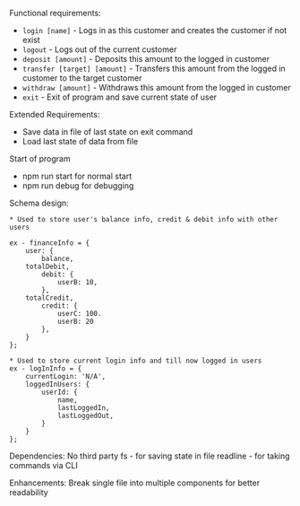 Functional requirements:
* `login [name]` - Logs in as this customer and creates the customer if not exist
* `logout` - Logs out of the current customer
* `deposit [amount]` - Deposits this amount to the logged in customer
* `transfer [target] [amount]` - Transfers this amount from the logged in customer to the target customer
* `withdraw [amount]` - Withdraws this amount from the logged in customer
* `exit` - Exit of program and save current state of user

Extended Requirements:
* Save data in file of last state on exit command
* Load last state of data from file

Start of program
* npm run start for normal start
* npm run debug for debugging

Schema design:
    
    * Used to store user's balance info, credit & debit info with other users
    
    ex - financeInfo = {
        user: {
            balance,
        totalDebit,
            debit: {
                userB: 10,
            },
        totalCredit,
            credit: {
                userC: 100.
                userB: 20
            },
        }
    };
    
    * Used to store current login info and till now logged in users
    ex - logInInfo = {
        currentLogin: 'N/A',
        loggedInUsers: {
            userId: {
                name,
                lastLoggedIn,
                lastLoggedOut,
            }
        }
    };

Dependencies:
    No third party
    fs  - for saving state in file
    readline - for taking commands via CLI
    
  Enhancements:
  Break single file into multiple components for better readability
